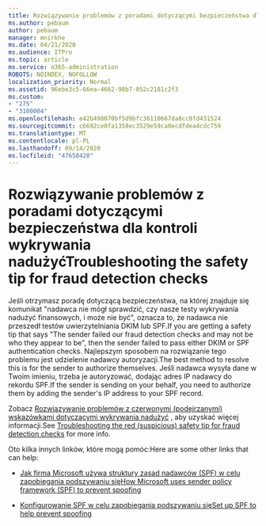 ```yaml
---
title: Rozwiązywanie problemów z poradami dotyczącymi bezpieczeństwa dla kontroli wykrywania nadużyć
ms.author: pebaum
author: pebaum
manager: mnirkhe
ms.date: 04/21/2020
ms.audience: ITPro
ms.topic: article
ms.service: o365-administration
ROBOTS: NOINDEX, NOFOLLOW
localization_priority: Normal
ms.assetid: 96ebe3c5-66ea-4662-98b7-052c2181c2f3
ms.custom:
- "275"
- "3100004"
ms.openlocfilehash: e42b498070bf5d9bfc36110667da8cc0fd431524
ms.sourcegitcommit: c6692ce0fa1358ec3529e59ca0ecdfdea4cdc759
ms.translationtype: MT
ms.contentlocale: pl-PL
ms.lasthandoff: 09/14/2020
ms.locfileid: "47658420"
---
```

# <a name="troubleshooting-the-safety-tip-for-fraud-detection-checks"></a><span data-ttu-id="f20eb-102">Rozwiązywanie problemów z poradami dotyczącymi bezpieczeństwa dla kontroli wykrywania nadużyć</span><span class="sxs-lookup"><span data-stu-id="f20eb-102">Troubleshooting the safety tip for fraud detection checks</span></span>

<span data-ttu-id="f20eb-103">Jeśli otrzymasz poradę dotyczącą bezpieczeństwa, na której znajduje się komunikat "nadawca nie mógł sprawdzić, czy nasze testy wykrywania nadużyć finansowych, i może nie być", oznacza to, że nadawca nie przeszedł testów uwierzytelniania DKIM lub SPF.</span><span class="sxs-lookup"><span data-stu-id="f20eb-103">If you are getting a safety tip that says "The sender failed our fraud detection checks and may not be who they appear to be", then the sender failed to pass either DKIM or SPF authentication checks.</span></span> <span data-ttu-id="f20eb-104">Najlepszym sposobem na rozwiązanie tego problemu jest udzielenie nadawcy autoryzacji.</span><span class="sxs-lookup"><span data-stu-id="f20eb-104">The best method to resolve this is for the sender to authorize themselves.</span></span> <span data-ttu-id="f20eb-105">Jeśli nadawca wysyła dane w Twoim imieniu, trzeba je autoryzować, dodając adres IP nadawcy do rekordu SPF.</span><span class="sxs-lookup"><span data-stu-id="f20eb-105">If the sender is sending on your behalf, you need to authorize them by adding the sender's IP address to your SPF record.</span></span>
  
<span data-ttu-id="f20eb-106">Zobacz [Rozwiązywanie problemów z czerwonymi (podejrzanymi) wskazówkami dotyczącymi wykrywania nadużyć](https://blogs.msdn.microsoft.com/tzink/2016/11/02/troubleshooting-the-red-suspicious-safety-tip-for-fraud-detection-checks/) , aby uzyskać więcej informacji.</span><span class="sxs-lookup"><span data-stu-id="f20eb-106">See [Troubleshooting the red (suspicious) safety tip for fraud detection checks](https://blogs.msdn.microsoft.com/tzink/2016/11/02/troubleshooting-the-red-suspicious-safety-tip-for-fraud-detection-checks/) for more info.</span></span>
  
<span data-ttu-id="f20eb-107">Oto kilka innych linków, które mogą pomóc:</span><span class="sxs-lookup"><span data-stu-id="f20eb-107">Here are some other links that can help:</span></span>
  
- [<span data-ttu-id="f20eb-108">Jak firma Microsoft używa struktury zasad nadawców (SPF) w celu zapobiegania podszywaniu się</span><span class="sxs-lookup"><span data-stu-id="f20eb-108">How Microsoft uses sender policy framework (SPF) to prevent spoofing</span></span>](https://docs.microsoft.com/microsoft-365/security/office-365-security/how-office-365-uses-spf-to-prevent-spoofing)

- [<span data-ttu-id="f20eb-109">Konfigurowanie SPF w celu zapobiegania podszywaniu się</span><span class="sxs-lookup"><span data-stu-id="f20eb-109">Set up SPF to help prevent spoofing</span></span>](https://docs.microsoft.com/microsoft-365/security/office-365-security/set-up-spf-in-office-365-to-help-prevent-spoofing)
